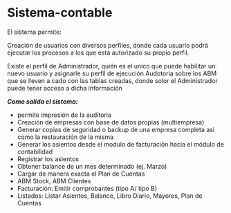 # Sistema-contable

El sistema permite:

  Creación de usuarios con diversos perfiles, donde cada usuario podrá ejecutar los procesos a los que está autorizado su propio perfil. 
  
  Existe el perfil de Administrador, quién es el unico que puede habilitar un nuevo usuario y asignarle su perfil de ejecución
Audotoria sobre los ABM que se lleven a cado con las tablas creadas, donde solor el Administrador puede tener acceso a dicha información

  ***Como salida el sistema:***
  * permite impresión de la auditoria
  * Creación de empresas con base de datos propias (multiempresa)
  * Generar copias de seguridad o backup de una empresa completa asi como la restauración de la misma
  * Generar los asientos desde el modulo de facturación hacia el módulo de contabilidad
  * Registrar los asientos
  * Obtener balance de un mes determinado (ej. Marzo)
  * Cargar de manera exacta el Plan de Cuentas
  * ABM Stock, ABM Clientes
  * Facturación: Emitir comprobantes (tipo A/ tipo B)
  * Listados: Listar Asientos, Balance, Libro Diario, Mayores, Plan de Cuentas

